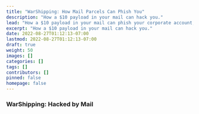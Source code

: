 ```yaml
---
title: "WarShipping: How Mail Parcels Can Phish You"
description: "How a $10 payload in your mail can hack you."
lead: "How a $10 payload in your mail can phish your corporate account, gather wireless recon on your company, and attack your WiFi."
excerpt: "How a $10 payload in your mail can hack you."
date: 2022-08-27T01:12:13-07:00
lastmod: 2022-08-27T01:12:13-07:00
draft: true
weight: 50
images: []
categories: []
tags: []
contributors: []
pinned: false
homepage: false
---
```

### WarShipping: Hacked by Mail

### 